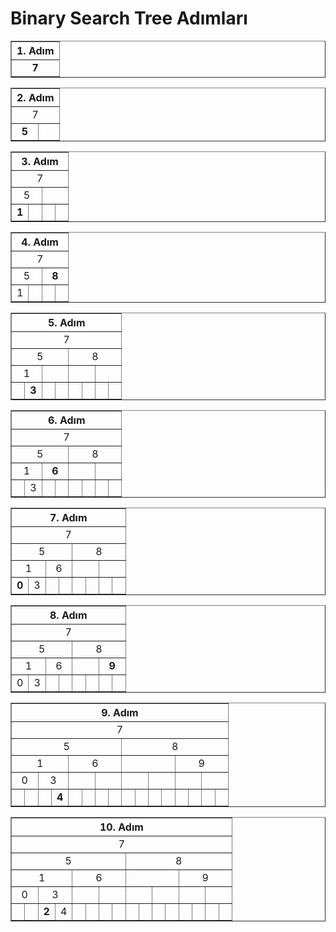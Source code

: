 
<h1 >Binary Search Tree Adımları</h1>

<table border="1">
    <thead>
        <tr>
            <th colspan=32>1. Adım</th>
        </tr>
    </thead>
    <tbody align="center">
        <tr>
            <td colspan=32><b>7</b></td>
        </tr>
    </tbody>
</table>

<table border="1">
    <thead>
        <tr>
            <th colspan=32>2. Adım</th>
        </tr>
    </thead>
    <tbody align="center">
        <tr>
            <td colspan=32>7</td>
        </tr>
        <tr>
            <td colspan=16><b>5</b></td>
            <td colspan=16>&nbsp</td>
        </tr>
    </tbody>
</table>

<table border="1">
    <thead>
        <tr>
            <th colspan=32>3. Adım</th>
        </tr>
    </thead>
    <tbody align="center">
        <tr>
            <td colspan=32>7</td>
        </tr>
        <tr>
            <td colspan=16>5</td>
            <td colspan=16>&nbsp</td>
        </tr>
        <tr>
            <td colspan=8><b>1</b></td>
            <td colspan=8>&nbsp</td>
            <td colspan=8>&nbsp</td>
            <td colspan=8>&nbsp</td>
        </tr>
    </tbody>
</table>

<table border="1">
    <thead>
        <tr>
            <th colspan=32>4. Adım</th>
        </tr>
    </thead>
    <tbody align="center">
        <tr>
            <td colspan=32>7</td>
        </tr>
        <tr>
            <td colspan=16>5</td>
            <td colspan=16><b>8</b></td>
        </tr>
        <tr>
            <td colspan=8>1 </td>
            <td colspan=8>&nbsp</td>
            <td colspan=8>&nbsp</td>
            <td colspan=8>&nbsp</td>
        </tr>
    </tbody>
</table>

<table border="1">
    <thead>
        <tr>
            <th colspan=32>5. Adım</th>
        </tr>
    </thead>
    <tbody align="center">
        <tr>
            <td colspan=32>7</td>
        </tr>
        <tr>
            <td colspan=16>5</td>
            <td colspan=16>8</td>
        </tr>
        <tr>
            <td colspan=8>1 </td>
            <td colspan=8>&nbsp</td>
            <td colspan=8>&nbsp</td>
            <td colspan=8>&nbsp</td>
        </tr>
        <tr>
            <td colspan=4>&nbsp</td>
            <td colspan=4><b>3</b></td>
            <td colspan=4>&nbsp</td>
            <td colspan=4>&nbsp</td>
            <td colspan=4>&nbsp</td>
            <td colspan=4>&nbsp</td>
            <td colspan=4>&nbsp</td>
            <td colspan=4>&nbsp</td>
        </tr>
    </tbody>
</table>

<table border="1">
    <thead>
        <tr>
            <th colspan=32>6. Adım</th>
        </tr>
    </thead>
    <tbody align="center">
        <tr>
            <td colspan=32>7</td>
        </tr>
        <tr>
            <td colspan=16>5</td>
            <td colspan=16>8</td>
        </tr>
        <tr>
            <td colspan=8>1 </td>
            <td colspan=8><b>6</b></td>
            <td colspan=8>&nbsp</td>
            <td colspan=8>&nbsp</td>
        </tr>
        <tr>
            <td colspan=4>&nbsp</td>
            <td colspan=4>3</td>
            <td colspan=4>&nbsp</td>
            <td colspan=4>&nbsp</td>
            <td colspan=4>&nbsp</td>
            <td colspan=4>&nbsp</td>
            <td colspan=4>&nbsp</td>
            <td colspan=4>&nbsp</td>
        </tr>
    </tbody>
</table>

<table border="1">
    <thead>
        <tr>
            <th colspan=32>7. Adım</th>
        </tr>
    </thead>
    <tbody align="center">
        <tr>
            <td colspan=32>7</td>
        </tr>
        <tr>
            <td colspan=16>5</td>
            <td colspan=16>8</td>
        </tr>
        <tr>
            <td colspan=8>1 </td>
            <td colspan=8>6 </td>
            <td colspan=8>&nbsp</td>
            <td colspan=8>&nbsp</td>
        </tr>
        <tr>
            <td colspan=4><b>0</b></td>
            <td colspan=4>3</td>
            <td colspan=4>&nbsp</td>
            <td colspan=4>&nbsp</td>
            <td colspan=4>&nbsp</td>
            <td colspan=4>&nbsp</td>
            <td colspan=4>&nbsp</td>
            <td colspan=4>&nbsp</td>
        </tr>
    </tbody>
</table>

<table border="1">
    <thead>
        <tr>
            <th colspan=32>8. Adım</th>
        </tr>
    </thead>
    <tbody align="center">
        <tr>
            <td colspan=32>7</td>
        </tr>
        <tr>
            <td colspan=16>5</td>
            <td colspan=16>8</td>
        </tr>
        <tr>
            <td colspan=8>1 </td>
            <td colspan=8>6 </td>
            <td colspan=8>&nbsp</td>
            <td colspan=8><b>9</b></td>
        </tr>
        <tr>
            <td colspan=4>0</td>
            <td colspan=4>3</td>
            <td colspan=4>&nbsp</td>
            <td colspan=4>&nbsp</td>
            <td colspan=4>&nbsp</td>
            <td colspan=4>&nbsp</td>
            <td colspan=4>&nbsp</td>
            <td colspan=4>&nbsp</td>
        </tr>
    </tbody>
</table>

<table border="1">
    <thead>
        <tr>
            <th colspan=32>9. Adım</th>
        </tr>
    </thead>
    <tbody align="center">
        <tr>
            <td colspan=32>7</td>
        </tr>
        <tr>
            <td colspan=16>5</td>
            <td colspan=16>8</td>
        </tr>
        <tr>
            <td colspan=8>1 </td>
            <td colspan=8>6 </td>
            <td colspan=8>&nbsp</td>
            <td colspan=8>9</td>
        </tr>
        <tr>
            <td colspan=4>0</td>
            <td colspan=4>3</td>
            <td colspan=4>&nbsp</td>
            <td colspan=4>&nbsp</td>
            <td colspan=4>&nbsp</td>
            <td colspan=4>&nbsp</td>
            <td colspan=4>&nbsp</td>
            <td colspan=4>&nbsp</td>
        </tr>
        <tr>
            <td colspan=2>&nbsp</td>
            <td colspan=2>&nbsp</td>
            <td colspan=2>&nbsp</td>
            <td colspan=2><b>4</b></td>
            <td colspan=2>&nbsp</td>
            <td colspan=2>&nbsp</td>
            <td colspan=2>&nbsp</td>
            <td colspan=2>&nbsp</td>
            <td colspan=2>&nbsp</td>
            <td colspan=2>&nbsp</td>
            <td colspan=2>&nbsp</td>
            <td colspan=2>&nbsp</td>
            <td colspan=2>&nbsp</td>
            <td colspan=2>&nbsp</td>
            <td colspan=2>&nbsp</td>
            <td colspan=2>&nbsp</td>
        </tr>
    </tbody>
</table>

<table border="1">
    <thead>
        <tr>
            <th colspan=32>10. Adım</th>
        </tr>
    </thead>
    <tbody align="center">
        <tr>
            <td colspan=32>7</td>
        </tr>
        <tr>
            <td colspan=16>5</td>
            <td colspan=16>8</td>
        </tr>
        <tr>
            <td colspan=8>1 </td>
            <td colspan=8>6 </td>
            <td colspan=8>&nbsp</td>
            <td colspan=8>9</td>
        </tr>
        <tr>
            <td colspan=4>0</td>
            <td colspan=4>3</td>
            <td colspan=4>&nbsp</td>
            <td colspan=4>&nbsp</td>
            <td colspan=4>&nbsp</td>
            <td colspan=4>&nbsp</td>
            <td colspan=4>&nbsp</td>
            <td colspan=4>&nbsp</td>
        </tr>
        <tr>
            <td colspan=2>&nbsp</td>
            <td colspan=2>&nbsp</td>
            <td colspan=2><b>2</b></td>
            <td colspan=2>4</td>
            <td colspan=2>&nbsp</td>
            <td colspan=2>&nbsp</td>
            <td colspan=2>&nbsp</td>
            <td colspan=2>&nbsp</td>
            <td colspan=2>&nbsp</td>
            <td colspan=2>&nbsp</td>
            <td colspan=2>&nbsp</td>
            <td colspan=2>&nbsp</td>
            <td colspan=2>&nbsp</td>
            <td colspan=2>&nbsp</td>
            <td colspan=2>&nbsp</td>
            <td colspan=2>&nbsp</td>
        </tr>
    </tbody>
</table>
